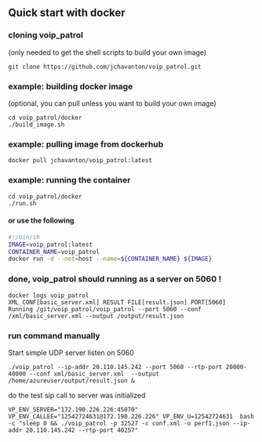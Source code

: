 ## Quick start with docker

### cloning voip_patrol
(only needed to get the shell scripts to build your own image)
```
git clone https://github.com/jchavanton/voip_patrol.git
```

### example: building docker image
(optional, you can pull unless you want to build your own image)
```
cd voip_patrol/docker
./build_image.sh
```

### example: pulling image from dockerhub
```
docker pull jchavanton/voip_patrol:latest
```

### example: running the container
```
cd voip_patrol/docker
./run.sh
```
#### or use the following
```bash
#!/bin/sh
IMAGE=voip_patrol:latest
CONTAINER_NAME=voip_patrol
docker run -d --net=host --name=${CONTAINER_NAME} ${IMAGE}
```

### done, voip_patrol should running as a server on 5060 !
```
docker logs voip_patrol
XML_CONF[basic_server.xml] RESULT FILE[result.json] PORT[5060]
Running /git/voip_patrol/voip_patrol --port 5060 --conf /xml/basic_server.xml --output /output/result.json
```


### run command manually

Start simple UDP server listen on 5060 

`./voip_patrol --ip-addr 20.110.145.242 --port 5060 --rtp-port 20000-40000 --conf xml/basic_server.xml  --output /home/azureuser/output/result.json & `

do the test sip call to server was initialized 

`VP_ENV_SERVER="172.190.226.226:45070" VP_ENV_CALLEE="12542724631@172.190.226.226" VP_ENV_U=12542724631  bash -c "sleep 0 && ./voip_patrol -p 32527 -c conf.xml -o perf1.json --ip-addr 20.110.145.242 --rtp-port 40257"`